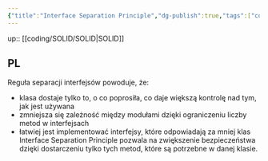 ```yaml
---
{"title":"Interface Separation Principle","dg-publish":true,"tags":["coding/SOLID"],"language":"pl","permalink":"/coding/solid/interface-separation-principle/","dgPassFrontmatter":true}
---
```


up:: [[coding/SOLID/SOLID\|SOLID]]

## PL

Reguła separacji interfejsów powoduje, że:
- klasa dostaje tylko to, o co poprosiła, co daje większą kontrolę nad tym, jak jest używana
- zmniejsza się zależność między modułami dzięki ograniczeniu liczby metod w interfejsach
- łatwiej jest implementować interfejsy, które odpowiadają za mniej klas
Interface Separation Principle pozwala na zwiększenie bezpieczeństwa dzięki dostarczeniu tylko tych metod, które są potrzebne w danej klasie.